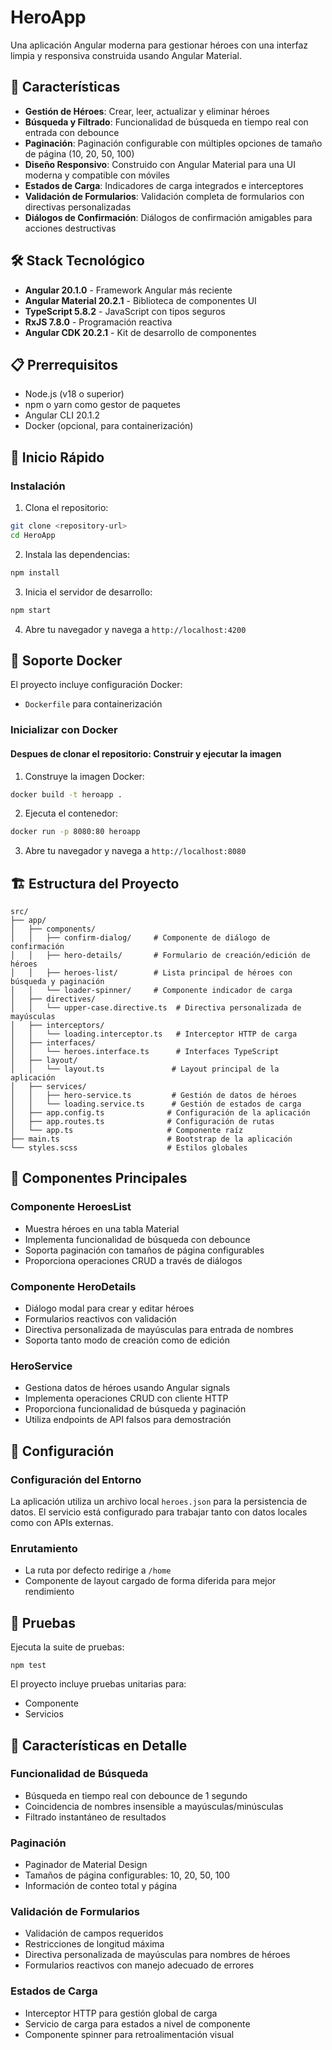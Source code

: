 # HeroApp

Una aplicación Angular moderna para gestionar héroes con una interfaz limpia y responsiva construida usando Angular Material.

## 🚀 Características

- **Gestión de Héroes**: Crear, leer, actualizar y eliminar héroes
- **Búsqueda y Filtrado**: Funcionalidad de búsqueda en tiempo real con entrada con debounce
- **Paginación**: Paginación configurable con múltiples opciones de tamaño de página (10, 20, 50, 100)
- **Diseño Responsivo**: Construido con Angular Material para una UI moderna y compatible con móviles
- **Estados de Carga**: Indicadores de carga integrados e interceptores
- **Validación de Formularios**: Validación completa de formularios con directivas personalizadas
- **Diálogos de Confirmación**: Diálogos de confirmación amigables para acciones destructivas

## 🛠️ Stack Tecnológico

- **Angular 20.1.0** - Framework Angular más reciente
- **Angular Material 20.2.1** - Biblioteca de componentes UI
- **TypeScript 5.8.2** - JavaScript con tipos seguros
- **RxJS 7.8.0** - Programación reactiva
- **Angular CDK 20.2.1** - Kit de desarrollo de componentes

## 📋 Prerrequisitos

- Node.js (v18 o superior)
- npm o yarn como gestor de paquetes
- Angular CLI 20.1.2
- Docker (opcional, para containerización)

## 🚀 Inicio Rápido

### Instalación

1. Clona el repositorio:

```bash
git clone <repository-url>
cd HeroApp
```

2. Instala las dependencias:

```bash
npm install
```

3. Inicia el servidor de desarrollo:

```bash
npm start
```

4. Abre tu navegador y navega a `http://localhost:4200`

## 🐳 Soporte Docker

El proyecto incluye configuración Docker:

- `Dockerfile` para containerización

### Inicializar con Docker

#### Despues de clonar el repositorio: Construir y ejecutar la imagen

1. Construye la imagen Docker:

```bash
docker build -t heroapp .
```

2. Ejecuta el contenedor:

```bash
docker run -p 8080:80 heroapp
```

3. Abre tu navegador y navega a `http://localhost:8080`

## 🏗️ Estructura del Proyecto

```
src/
├── app/
│   ├── components/
│   │   ├── confirm-dialog/     # Componente de diálogo de confirmación
│   │   ├── hero-details/       # Formulario de creación/edición de héroes
│   │   ├── heroes-list/        # Lista principal de héroes con búsqueda y paginación
│   │   └── loader-spinner/     # Componente indicador de carga
│   ├── directives/
│   │   └── upper-case.directive.ts  # Directiva personalizada de mayúsculas
│   ├── interceptors/
│   │   └── loading.interceptor.ts   # Interceptor HTTP de carga
│   ├── interfaces/
│   │   └── heroes.interface.ts      # Interfaces TypeScript
│   ├── layout/
│   │   └── layout.ts               # Layout principal de la aplicación
│   ├── services/
│   │   ├── hero-service.ts         # Gestión de datos de héroes
│   │   └── loading.service.ts      # Gestión de estados de carga
│   ├── app.config.ts              # Configuración de la aplicación
│   ├── app.routes.ts              # Configuración de rutas
│   └── app.ts                     # Componente raíz
├── main.ts                        # Bootstrap de la aplicación
└── styles.scss                    # Estilos globales
```

## 🎯 Componentes Principales

### Componente HeroesList

- Muestra héroes en una tabla Material
- Implementa funcionalidad de búsqueda con debounce
- Soporta paginación con tamaños de página configurables
- Proporciona operaciones CRUD a través de diálogos

### Componente HeroDetails

- Diálogo modal para crear y editar héroes
- Formularios reactivos con validación
- Directiva personalizada de mayúsculas para entrada de nombres
- Soporta tanto modo de creación como de edición

### HeroService

- Gestiona datos de héroes usando Angular signals
- Implementa operaciones CRUD con cliente HTTP
- Proporciona funcionalidad de búsqueda y paginación
- Utiliza endpoints de API falsos para demostración

## 🔧 Configuración

### Configuración del Entorno

La aplicación utiliza un archivo local `heroes.json` para la persistencia de datos. El servicio está configurado para trabajar tanto con datos locales como con APIs externas.

### Enrutamiento

- La ruta por defecto redirige a `/home`
- Componente de layout cargado de forma diferida para mejor rendimiento

## 🧪 Pruebas

Ejecuta la suite de pruebas:

```bahs
npm test
```

El proyecto incluye pruebas unitarias para:

- Componente
- Servicios

## 📱 Características en Detalle

### Funcionalidad de Búsqueda

- Búsqueda en tiempo real con debounce de 1 segundo
- Coincidencia de nombres insensible a mayúsculas/minúsculas
- Filtrado instantáneo de resultados

### Paginación

- Paginador de Material Design
- Tamaños de página configurables: 10, 20, 50, 100
- Información de conteo total y página

### Validación de Formularios

- Validación de campos requeridos
- Restricciones de longitud máxima
- Directiva personalizada de mayúsculas para nombres de héroes
- Formularios reactivos con manejo adecuado de errores

### Estados de Carga

- Interceptor HTTP para gestión global de carga
- Servicio de carga para estados a nivel de componente
- Componente spinner para retroalimentación visual
